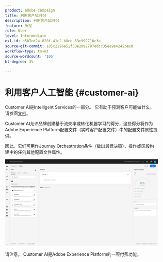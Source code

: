 ```yaml
---
product: adobe campaign
title: 利用客户AI评分
description: 利用客户AI评分
feature: 历程
role: User
level: Intermediate
exl-id: b507ed24-820f-41e2-b8ce-63e992710e3a
source-git-commit: 185c2296a51f58e2092787edcc35ee9e4242bec8
workflow-type: tm+mt
source-wordcount: '106'
ht-degree: 3%

---
```


# 利用客户人工智能 {#customer-ai}

Customer AI是Intelligent Services的一部分。 它有助于预测客户可能做什么。 请参阅[文档](https://experienceleague.adobe.com/docs/experience-platform/intelligent-services/customer-ai/overview.html)。

Customer AI允许品牌创建基于流失率或转化机器学习的得分，这些得分将作为Adobe Experience Platform配置文件（实时客户配置文件）中的配置文件属性提供。

因此，它们可用作Journey Orchestration条件（做出最佳决策）、操作或区段构建中的任何其他配置文件属性。

![](../assets/customer-ai.png)

请注意， Customer AI是Adobe Experience Platform的一项付费功能。
